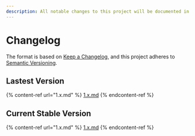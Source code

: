 ```yaml
---
description: All notable changes to this project will be documented in this file.
---
```


# Changelog

The format is based on [Keep a Changelog](https://keepachangelog.com/en/1.0.0/), and this project adheres to [Semantic Versioning](https://semver.org/spec/v2.0.0.html).

## Lastest Version

{% content-ref url="1.x.md" %}
[1.x.md](1.x.md)
{% endcontent-ref %}

## Current Stable Version

{% content-ref url="1.x.md" %}
[1.x.md](1.x.md)
{% endcontent-ref %}

